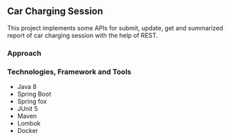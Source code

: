 ## Car Charging Session
This project implements some APIs for submit, update, get and summarized report of car charging session with the help of REST.

### Approach

### Technologies, Framework and Tools
-	Java 8
-	Spring Boot
-   Spring fox
-	JUnit 5
-	Maven
-   Lombok
-   Docker